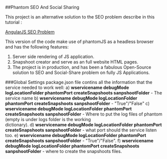 ##Phantom SEO And Social Sharing

This project is an alternative solution to the SEO problem describe in this tutorial :

[AngularJS SEO Problem](http://www.codeproject.com/Articles/1084523/AngularJS-Social-Sharing-And-SEO)

This version of the code make use of phantomJS as a headless browser and has the following features:
1) Server side rendering of JS application.
2) Snapshoot creator and serve as an full website HTML pages.
3) The project is in production, and has been a fabulous Open-Source solution to SEO and Social-Share problem on fully 	  JS Applications.


###Global Settings
package.json file contins all the information that the service needed to work well:
	a) **wservicename
debugMode
logLocationFolder
phantomPort
createSnapshoots
sanpshootFolder** - The service name
    b) **wservicename
debugMode
logLocationFolder
phantomPort
createSnapshoots
sanpshootFolder** - "True"/"False"
    c) **wservicename
debugMode
logLocationFolder
phantomPort
createSnapshoots
sanpshootFolder** - Where to put the log files of phantom (empty is under logs folder is the working 		
       dictionary).
    d) **wservicename
debugMode
logLocationFolder
phantomPort
createSnapshoots
sanpshootFolder** - what port should the service listen too.
    e) **wservicename
debugMode
logLocationFolder
phantomPort
createSnapshoots
sanpshootFolder** - "True"/"False".
    f) **wservicename
debugMode
logLocationFolder
phantomPort
createSnapshoots
sanpshootFolder** - where to create the snapshoots files.




